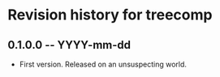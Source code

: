 # Revision history for treecomp

## 0.1.0.0 -- YYYY-mm-dd

* First version. Released on an unsuspecting world.
